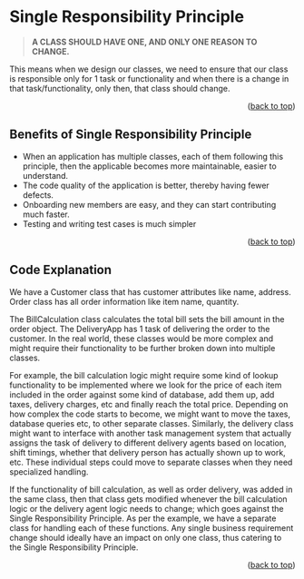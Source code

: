 <!-- Single Responsibility Principle -->
# Single Responsibility Principle


> **A CLASS SHOULD HAVE ONE, AND ONLY ONE REASON TO CHANGE.**


This means when we design our classes, we need to ensure that our class is responsible only for 1 task or functionality and when there is a change in that task/functionality, only then, that class should change.

<p align="right">(<a href="readme-top">back to top</a>)</p>


<!-- Benefits of Single Responsibility Principle -->

## Benefits of Single Responsibility Principle
* When an application has multiple classes, each of them following this principle, then the applicable becomes more maintainable, easier to understand.	
* The code quality of the application is better, thereby having fewer defects.
* Onboarding new members are easy, and they can start contributing much faster.
* Testing and writing test cases is much simpler

<p align="right">(<a href="readme-top">back to top</a>)</p>

<!-- Code Explanation-->

## Code Explanation

We have a Customer class that has customer attributes like name, address. Order class has all order information like item name, quantity.

The BillCalculation class calculates the total bill sets the bill amount in the order object. The DeliveryApp has 1 task of delivering the order to the customer. In the real world, these classes would be more complex and might require their functionality to be further broken down into multiple classes. 

For example, the bill calculation logic might require some kind of lookup functionality to be implemented where we look for the price of each item included in the order against some kind of database, add them up, add taxes, delivery charges, etc and finally reach the total price. Depending on how complex the code starts to become, we might want to move the taxes, database queries etc, to other separate classes. Similarly, the delivery class might want to interface with another task management system that actually assigns the task of delivery to different delivery agents based on location, shift timings, whether that delivery person has actually shown up to work, etc. These individual steps could move to separate classes when they need specialized handling. 

If the functionality of bill calculation, as well as order delivery, was added in the same class, then that class gets modified whenever the bill calculation logic or the delivery agent logic needs to change; which goes against the Single Responsibility Principle.  As per the example, we have a separate class for handling each of these functions. Any single business requirement change should ideally have an impact on only one class, thus catering to the Single Responsibility Principle.

<p align="right">(<a href="readme-top">back to top</a>)</p>